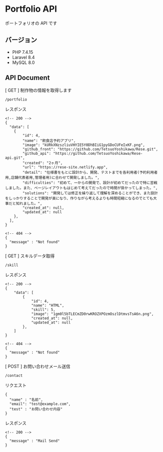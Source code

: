 # Portfolio API

ポートフォリオの API です

## バージョン

-   PHP 7.4.15
-   Laravel 8.4
-   MySQL 8.0

## API Document

[ GET ] 制作物の情報を取得します

```
/portfolio
```

レスポンス

```
<!-- 200 -->
{
  "data": [
    {
        "id": 4,
        "name": "飲食店予約アプリ",
        "image": "kURkXNzszliuVHYIE5Y0DhBIiG1pyGDoCUFeIxKF.png",
        "github_front": "https://github.com/TetsuoYoshikawa/Rese.git",
        "github_api": "https://github.com/TetsuoYoshikawa/Rese-api.git",
        "created": "2ヶ月",
        "url": "https://rese-site.netlify.app",
        "detail": "仕様書をもとに設計から、開発、テストまでを各利用者(予約利用者用,店舗代表者用,管理者用)に合わせて開発しました。",
        "difficulties": "初めて、一からの開発で、設計が初めてだったので特に苦戦しました。また、ページレイアウトもはじめて考えてだったので時間が掛かってしまった。",
        "solutions": "開発しては修正を繰り返して理解を深めることができ、また設計をしっかりすることで開発が楽になり、作りながら考えるよりも時間短縮になるのでとても大事だと知れました。",
        "created_at": null,
        "updated_at": null
    },
  ],
}

<!-- 404 -->
{
  "message" : "Not found"
}
```

[ GET ] スキルデータ取得

```
/skill
```

レスポンス

```
<!-- 200 -->
{
    "data": [
        {
            "id": 4,
            "name": "HTML",
            "skill": 5,
            "image": "1gm0l5bTLECmZD0rwKROZXPOzmOszlDtmvsTsA6n.png",
            "created_at": null,
            "updated_at": null
        },
    ]
}

<!-- 404 -->
{
  "message" : "Not found"
}
```

[ POST ] お問い合わせメール送信

```
/contact
```

リクエスト

```
{
  "name" : "名前",
  "email": "test@example.com",
  "test" : "お問い合わせ内容"
}
```

レスポンス

```
<!-- 200 -->
{
  "message" : "Mail Send"
}
```
